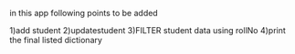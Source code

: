 in this app following points to be added 


1)add student
2)updatestudent
3)FILTER student data using rollNo
4)print the final listed dictionary